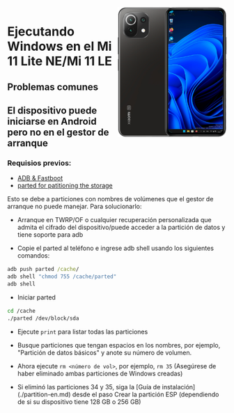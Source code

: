 <img align="right" src="https://github.com/ETCHDEV/Port-Windows-11-Xiaomi-11-Lite-NE/blob/main/lisa.png" width="250" alt="Windows 11 Running On a Mi 11 Lite NE">


# Ejecutando Windows en el Mi 11 Lite NE/Mi 11 LE

## Problemas comunes


## El dispositivo puede iniciarse en Android pero no en el gestor de arranque

### Requisios previos:

- [ADB & Fastboot](https://developer.android.com/studio/releases/platform-tools)
- [parted for patitioning the storage](https://www.mediafire.com/file/s9bjano4pezphou/parted/file)

Esto se debe a particiones con nombres de volúmenes que el gestor de arranque no puede manejar. Para solucionarlo:

- Arranque en TWRP/OF o cualquier recuperación personalizada que admita el cifrado del dispositivo/puede acceder a la partición de datos y tiene soporte para adb

- Copie el parted al teléfono e ingrese adb shell usando los siguientes comandos:
```cmd
adb push parted /cache/
adb shell "chmod 755 /cache/parted"
adb shell
```

- Iniciar parted
```sh
cd /cache
./parted /dev/block/sda
```

- Ejecute ```print``` para listar todas las particiones

- Busque particiones que tengan espacios en los nombres, por ejemplo, "Partición de datos básicos" y anote su número de volumen.

- Ahora ejecute ```rm <número de vol>```, por ejemplo, ```rm 35``` (Asegúrese de haber eliminado ambas particiones de Windows creadas)

- Si eliminó las particiones 34 y 35, siga la [Guía de instalación] (./partition-en.md) desde el paso Crear la partición ESP (dependiendo de si su dispositivo tiene 128 GB o 256 GB)